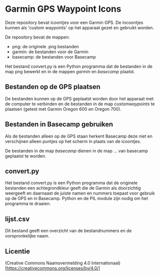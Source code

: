 # Garmin GPS Waypoint Icons

Deze repository bevat icoontjes voor een Garmin GPS. De incoontjes kunnen als 'custom waypoints' op het apparaat gezet en gebruikt worden.

De repository bevat de mappen:
- png: de originele .png bestanden
- garmin: de bestanden voor de Garmin
- basecamp: de bestanden voor Basecamp

Het bestand convert.py is een Python programma dat de bestanden in de map png bewerkt en in de mappen _garmin_ en _basecamp_ plaatst.

## Bestanden op de GPS plaatsen

De bestanden kunnen op de GPS geplaatst worden door het apparaat met de computer te verbinden en de bestanden in de map _customwaypoints_ te plaatsen (getest met Garmin Oregon 600 en Oregon 700).

## Bestanden in Basecamp gebruiken

Als de bestanden alleen op de GPS staan herkent Basecamp deze niet en verschijnen alleen puntjes op het scherm in plaats van de icoontjes.

De bestanden in de map _basecamp_ dienen in de map ...  van basecamp geplaatst te worden.

## convert.py

Het bestand convert.py is een Python programma dat de originele bestanden een achtegrondkleur geeft die de Garmin als doorzichtig weergeeft en daarnaast de juiste namen en nummers toepast voor gebruik op de GPS en in Basecamp. Python en de PIL module zijn nodig om het programma te draaien.

## lijst.csv

Dit bestand geeft een overzicht van de bestandnummers en de oorspronkelijke naam.

## Licentie

(Creative Commons Naamsvermelding 4.0 Internationaal)[https://creativecommons.org/licenses/by/4.0/]
